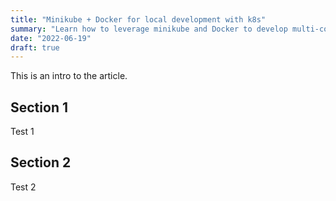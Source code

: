 ```yaml
---
title: "Minikube + Docker for local development with k8s"
summary: "Learn how to leverage minikube and Docker to develop multi-container services locally."
date: "2022-06-19"
draft: true
---
```


<!-- # Minikube + Docker for local development with k8s -->

This is an intro to the article.

## Section 1
Test 1

## Section 2
Test 2
